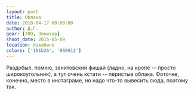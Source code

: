 ```yaml
---
layout: post
title: Облака
date: 2018-04-17 00:00:00
author: Д.Г.
gear: [70D, Зенитар]
shoot_date: 2015-05-09
location: Нахабино
colors: ['181b26', '060911']
---
```

Раздобыл, помню, зенитовский фишай (ладно, на кропе -- просто широкоугольник), а тут очень кстати -- перистые облака. Фоточке, конечно, место в инстаграме, но надо что-то вывесить сюда, поэтому так.
